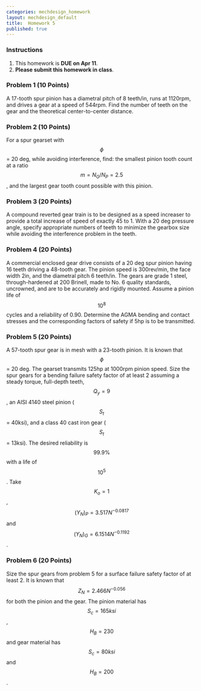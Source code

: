 ```yaml
---
categories: mechdesign_homework
layout: mechdesign_default
title:  Homework 5
published: true
---
```

<style TYPE="text/css">
code.has-jax {font: inherit; font-size: 100%; background: inherit; border: inherit;}
</style>
<script type="text/x-mathjax-config">
MathJax.Hub.Config({
    tex2jax: {
        inlineMath: [['$','$'], ['\\(','\\)']],
        skipTags: ['script', 'noscript', 'style', 'textarea', 'pre'] // removed 'code' entry
    }
});
MathJax.Hub.Queue(function() {
    var all = MathJax.Hub.getAllJax(), i;
    for(i = 0; i < all.length; i += 1) {
        all[i].SourceElement().parentNode.className += ' has-jax';
    }
});
</script>
<script type="text/javascript" src="http://cdn.mathjax.org/mathjax/latest/MathJax.js?config=TeX-AMS-MML_HTMLorMML"></script>


### Instructions

1. This homework is **DUE on Apr 11**.
2. **Please submit this homework in class**.

### Problem 1 (10 Points)

A 17-tooth spur pinion has a diametral pitch of 8 teeth/in, runs at 1120rpm, and drives a
gear at a speed of 544rpm. Find the number of teeth on the gear and the theoretical
center-to-center distance.

### Problem 2 (10 Points)
For a spur gearset with $$\phi$$ = 20 deg, while avoiding interference, find: the smallest pinion tooth
count at a ratio $$m = N_G/N_P = 2.5$$, and the largest gear tooth count possible with this pinion.

### Problem 3 (20 Points)
A compound reverted gear train is to be designed as a speed increaser to provide a total
increase of speed of exactly 45 to 1. With a 20 deg pressure angle, specify appropriate numbers
of teeth to minimize the gearbox size while avoiding the interference problem in the teeth.

### Problem 4 (20 Points)
A commercial enclosed gear drive consists of a 20 deg spur pinion having 16 teeth driving
a 48-tooth gear. The pinion speed is 300rev/min, the face width 2in, and the diametral pitch
6 teeth/in. The gears are grade 1 steel, through-hardened at 200 Brinell, made to No. 6
quality standards, uncrowned, and are to be accurately and rigidly mounted. Assume a pinion
life of $$10^8$$ cycles and a reliability of 0.90. Determine the AGMA bending and contact stresses
and the corresponding factors of safety if 5hp is to be transmitted.

### Problem 5 (20 Points)
A 57-tooth spur gear is in mesh with a 23-tooth pinion. It is known that $$\phi$$ = 20 deg. 
The gearset transmits 125hp at 1000rpm pinion speed. Size the spur gears for a bending failure safety
factor of at least 2 assuming a steady torque, full-depth teeth, $$Q_y = 9$$, an AISI 4140 steel
pinion ($$S_t$$ = 40ksi), and a class 40 cast iron gear ($$S_t$$ = 13ksi). 
The desired reliability is $$99.9\%$$
with a life of $$10^5$$. Take $$K_o = 1$$, $$(Y_N)_P = 3.517N^{-0.0817}$$ 
and $$(Y_N)_G = 6.1514N^{-0.1192} $$.

### Problem 6 (20 Points)
Size the spur gears from problem 5 for a surface failure safety factor of at least 2. It is known
that $$Z_N = 2.466N^{-0.056}$$ for both the pinion and the gear. 
The pinion material has $$S_c = 165ksi$$,
$$H_B = 230$$ and gear material has $$S_c = 80ksi$$ and $$H_B = 200$$.